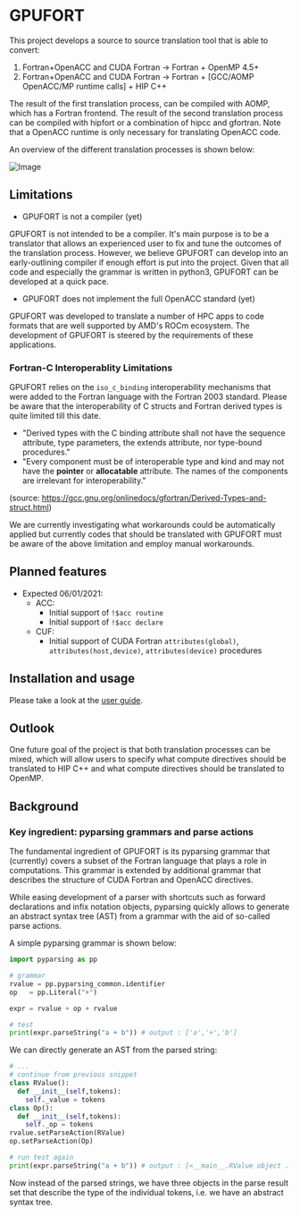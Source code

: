 # GPUFORT

This project develops a source to source translation tool that is able to convert:

1. Fortran+OpenACC and CUDA Fortran -> Fortran + OpenMP 4.5+
2. Fortran+OpenACC and CUDA Fortran -> Fortran + [GCC/AOMP OpenACC/MP runtime calls] + HIP C++

The result of the first translation process, can be compiled
with AOMP, which has a Fortran frontend.
The result of the second translation process can be compiled
with hipfort or a combination of hipcc and gfortran.
Note that a OpenACC runtime is only necessary for translating
OpenACC code.

An overview of the different translation processes is shown below:

![Image](https://github.com/ROCmSoftwarePlatform/gpufort/blob/develop/gpufort.png?raw=true)

## Limitations

* GPUFORT is not a compiler (yet)

GPUFORT is not intended to be a compiler.
It's main purpose is to be a translator that allows
an experienced user to fix and tune the outcomes
of the translation process. 
However, we believe GPUFORT can develop into an 
early-outlining compiler if enough effort 
is put into the project.
Given that all code and especially the grammar is
written in python3, GPUFORT can be developed at a quick 
pace.

* GPUFORT does not implement the full OpenACC standard (yet)

GPUFORT was developed to translate a number of HPC apps
to code formats that are well supported by AMD's ROCm ecosystem.
The development of GPUFORT is steered by the requirements
of these applications.

### Fortran-C Interoperablity Limitations

GPUFORT relies on the `iso_c_binding` interoperability mechanisms that were added to the Fortran language with 
the Fortran 2003 standard. Please be aware that the interoperability of C structs and Fortran derived types is quite limited
till this date. 

* "Derived types with the C binding attribute shall not have the sequence attribute, type parameters, the extends attribute, nor type-bound procedures."
* "Every component must be of interoperable type and kind and may not have the **pointer** or **allocatable** attribute. The names of the components are irrelevant for interoperability."

(source: https://gcc.gnu.org/onlinedocs/gfortran/Derived-Types-and-struct.html)

We are currently investigating what workarounds could be automatically applied but currently codes
that should be translated with GPUFORT must be aware of the above limitation and employ manual
workarounds.

## Planned features

* Expected 06/01/2021:
  * ACC:
    * Initial support of `!$acc routine`
    * Initial support of `!$acc declare` 
  * CUF:
    * Initial support of CUDA Fortran `attributes(global)`, `attributes(host,device)`, `attributes(device)` procedures

## Installation and usage

Please take a look at the [user guide](https://bookish-adventure-5c5886a5.pages.github.io/).

## Outlook

One future goal of the project is that both translation 
processes can be mixed, which will allow users to specify what 
compute directives should be translated to HIP C++ and what compute
directives should be translated to OpenMP.

## Background

### Key ingredient: pyparsing grammars and parse actions

The fundamental ingredient of GPUFORT is its pyparsing grammar that (currently) covers a subset of the Fortran
language that plays a role in computations. This grammar is extended by additional grammar that describes
the structure of CUDA Fortran and OpenACC directives.

While easing development of a parser with shortcuts such as forward declarations and infix notation objects,
pyparsing quickly allows to generate an abstract syntax tree (AST) from a grammar with the aid 
of so-called parse actions.

A simple pyparsing grammar is shown below:

```python
import pyparsing as pp

# grammar
rvalue = pp.pyparsing_common.identifier
op   = pp.Literal("+")

expr = rvalue + op + rvalue

# test
print(expr.parseString("a + b")) # output : ['a','+','b']
```

We can directly generate an AST from the parsed string:

```python
# ...
# continue from previous snippet
class RValue():
  def __init__(self,tokens):
    self._value = tokens
class Op():
  def __init__(self,tokens):
    self._op = tokens
rvalue.setParseAction(RValue)
op.setParseAction(Op)

# run test again
print(expr.parseString("a + b")) # output : [<__main__.RValue object ...>, <__main__.Op object ...>, <__main__.RValue object ...>]
```

Now instead of the parsed strings, we have three objects in the parse result set
that describe the type of the individual tokens, i.e. we have an abstract syntax tree.

